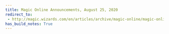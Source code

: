 ```yaml
---
title: Magic Online Announcements, August 25, 2020
redirect_to:
 - http://magic.wizards.com/en/articles/archive/magic-online/magic-online-announcements-august-25-2020
has_build_notes: True
---
```

